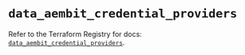 # `data_aembit_credential_providers`

Refer to the Terraform Registry for docs: [`data_aembit_credential_providers`](https://registry.terraform.io/providers/aembit/aembit/1.25.1/docs/data-sources/credential_providers).
